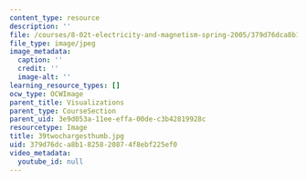 ```yaml
---
content_type: resource
description: ''
file: /courses/8-02t-electricity-and-magnetism-spring-2005/379d76dca8b1825820874f8ebf225ef0_39twochargesthumb.jpg
file_type: image/jpeg
image_metadata:
  caption: ''
  credit: ''
  image-alt: ''
learning_resource_types: []
ocw_type: OCWImage
parent_title: Visualizations
parent_type: CourseSection
parent_uid: 3e9d053a-11ee-effa-00de-c3b42819928c
resourcetype: Image
title: 39twochargesthumb.jpg
uid: 379d76dc-a8b1-8258-2087-4f8ebf225ef0
video_metadata:
  youtube_id: null
---
```

